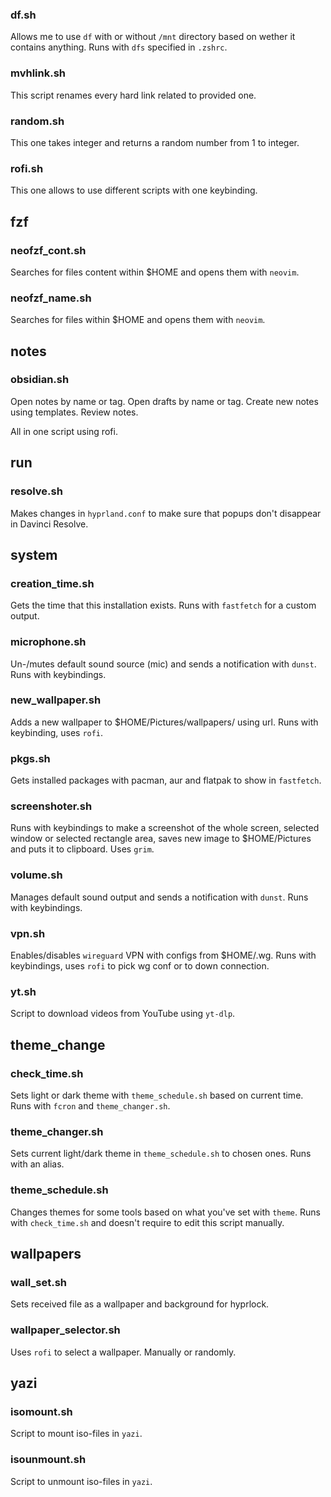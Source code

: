 ### df.sh
Allows me to use `df` with or without `/mnt` directory based on wether it contains anything. Runs with `dfs` specified in `.zshrc`.

### mvhlink.sh
This script renames every hard link related to provided one.

### random.sh
This one takes integer and returns a random number from 1 to integer.

### rofi.sh
This one allows to use different scripts with one keybinding.


## fzf
### neofzf_cont.sh
Searches for files content within $HOME and opens them with `neovim`.

### neofzf_name.sh
Searches for files within $HOME and opens them with `neovim`.


## notes
### obsidian.sh
Open notes by name or tag.
Open drafts by name or tag.
Create new notes using templates.
Review notes.

All in one script using rofi.


## run
### resolve.sh
Makes changes in `hyprland.conf` to make sure that popups don't disappear in Davinci Resolve.


## system
### creation_time.sh
Gets the time that this installation exists. Runs with `fastfetch` for a custom output.

### microphone.sh
Un-/mutes default sound source (mic) and sends a notification with `dunst`. Runs with keybindings.

### new_wallpaper.sh
Adds a new wallpaper to $HOME/Pictures/wallpapers/ using url. Runs with keybinding, uses `rofi`.

### pkgs.sh
Gets installed packages with pacman, aur and flatpak to show in `fastfetch`.

### screenshoter.sh
Runs with keybindings to make a screenshot of the whole screen, selected window or selected rectangle area, saves new image to $HOME/Pictures and puts it to clipboard. Uses `grim`.

### volume.sh
Manages default sound output and sends a notification with `dunst`. Runs with keybindings.

### vpn.sh
Enables/disables `wireguard` VPN with configs from $HOME/.wg. Runs with keybindings, uses `rofi` to pick wg conf or to down connection.

### yt.sh
Script to download videos from YouTube using `yt-dlp`.


## theme_change
### check_time.sh
Sets light or dark theme with `theme_schedule.sh` based on current time. Runs with `fcron` and `theme_changer.sh`.

### theme_changer.sh
Sets current light/dark theme in `theme_schedule.sh` to chosen ones. Runs with an alias.

### theme_schedule.sh
Changes themes for some tools based on what you've set with `theme`. Runs with `check_time.sh` and doesn't require to edit this script manually.


## wallpapers
### wall_set.sh
Sets received file as a wallpaper and background for hyprlock.

### wallpaper_selector.sh
Uses `rofi` to select a wallpaper. Manually or randomly.


## yazi
### isomount.sh
Script to mount iso-files in `yazi`.

### isounmount.sh
Script to unmount iso-files in `yazi`.


